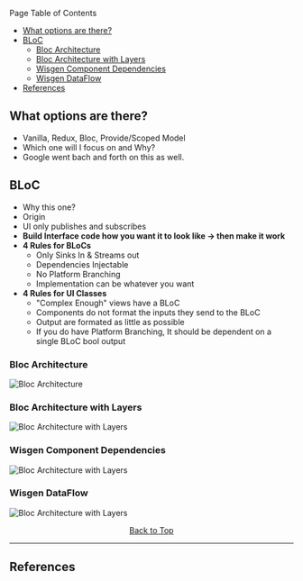 Page Table of Contents
- [What options are there?](#what-options-are-there)
- [BLoC](#bloc)
  - [Bloc Architecture](#bloc-architecture)
  - [Bloc Architecture with Layers](#bloc-architecture-with-layers)
  - [Wisgen Component Dependencies](#wisgen-component-dependencies)
  - [Wisgen DataFlow](#wisgen-dataflow)
- [References](#references)

## What options are there? 
  - Vanilla, Redux, Bloc, Provide/Scoped Model
  - Which one will I focus on and Why?
  - Google went bach and forth on this as well.

## BLoC
- Why this one?
- Origin
- UI only publishes and subscribes
- **Build Interface code how you want it to look like -> then make it work**
- **4 Rules for BLoCs**
  - Only Sinks In & Streams out
  - Dependencies Injectable
  - No Platform Branching
  - Implementation can be whatever you want
- **4 Rules for UI Classes**
  - "Complex Enough" views have a BLoC
  - Components do not format the inputs they send to the BLoC
  - Output are formated as little as possible
  - If you do have Platform Branching, It should be dependent on a single BLoC bool output
  
### Bloc Architecture
![Bloc Architecture](https://github.com/Fasust/flutter-guide/wiki//.images/bloc_1.png)
### Bloc Architecture with Layers
![Bloc Architecture with Layers](https://github.com/Fasust/flutter-guide/wiki//.images/bloc_2.png)
### Wisgen Component Dependencies
![Bloc Architecture with Layers](https://github.com/Fasust/flutter-guide/wiki//.images/depencies_wisgen.png)
### Wisgen DataFlow
![Bloc Architecture with Layers](https://github.com/Fasust/flutter-guide/wiki//.images/data_flow_wisgen.png)

<p align="center"><a href="#">Back to Top</a></center></p>

---
## References 